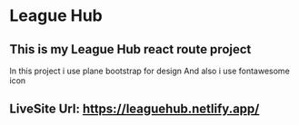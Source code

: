 # League Hub
## This is my League Hub react route project
In this project i use plane bootstrap for design
And also i use fontawesome icon
## LiveSite Url: https://leaguehub.netlify.app/
